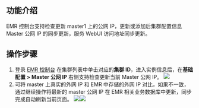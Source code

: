 ## 功能介绍  
EMR 控制台支持检查更新 master1 上的公网 IP，更新或添加后集群配置信息 Master 公网 IP 的同步更新，服务 WebUI 访问地址同步更新。

## 操作步骤
1. 登录 [EMR 控制台](https://console.cloud.tencent.com/emr) 在集群列表中单击对应的**集群 ID**，进入实例信息后，在**基础配置 > Master 公网 IP** 右侧支持检查更新当前 Master 公网 IP。
 ![](https://main.qcloudimg.com/raw/fe19c931476634a1f3075fede377d876.png)
2. 可将 master 上真实的外网 IP 和 EMR 中存储的外网 IP 对比，如果不一致，通过继续操作将最新的 master 公网 IP 在 EMR 相关业务数据库中更新，同步完成自动刷新当前页面。 
![](https://main.qcloudimg.com/raw/1497d07e6cfb2b61ae8c3e63161e4d09.png)![](https://main.qcloudimg.com/raw/8bfa1fd235f5d07aede76d7a10a646e7.png)
